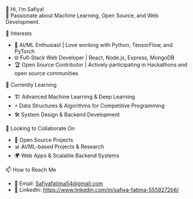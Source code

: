 👋 Hi, I’m Safiya!  
🚀 Passionate about Machine Learning, Open Source, and Web Development.     

👀 Interests    
- 🤖 AI/ML Enthusiast | Love working with Python, TensorFlow, and PyTorch     
- 🌐 Full-Stack Web Developer | React, Node.js, Express, MongoDB  
- 🏆 Open Source Contributor | Actively participating in Hackathons and open source communities
 
🌱 Currently Learning  
- 🏗️ Advanced Machine Learning & Deep Learning  
- ⚡ Data Structures & Algorithms for Competitive Programming  
- 🛠️ System Design & Backend Development  

💞️ Looking to Collaborate On  
- 🎯 Open Source Projects 
- 📊 AI/ML-based Projects & Research  
- 🌍 Web Apps & Scalable Backend Systems  

📫 How to Reach Me  
- 📩 Email: Safiyafatima54@gmail.com
- 💬 LinkedIn: https://www.linkedin.com/in/safiya-fatima-5559272b6/  
<!---
Soha721/Soha721 is a ✨ special ✨ repository because its `README.md` (this file) appears on your GitHub profile.
You can click the Preview link to take a look at your changes.
--->
